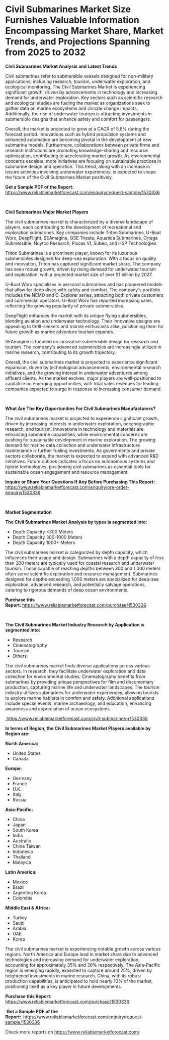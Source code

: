 <p><h1>Civil Submarines Market Size Furnishes Valuable Information Encompassing Market Share, Market Trends, and Projections Spanning from 2025 to 2032</h1></p><p><strong>Civil Submarines Market Analysis and Latest Trends</strong></p>
<p><p>Civil submarines refer to submersible vessels designed for non-military applications, including research, tourism, underwater exploration, and ecological monitoring. The Civil Submarines Market is experiencing significant growth, driven by advancements in technology and increasing demand for underwater exploration. Key sectors such as scientific research and ecological studies are fueling the market as organizations seek to gather data on marine ecosystems and climate change impacts. Additionally, the rise of underwater tourism is attracting investments in submersible designs that enhance safety and comfort for passengers.</p><p>Overall, the market is projected to grow at a CAGR of 5.8% during the forecast period. Innovations such as hybrid propulsion systems and enhanced automation are becoming pivotal in the development of new submarine models. Furthermore, collaborations between private firms and research institutions are promoting knowledge-sharing and resource optimization, contributing to accelerating market growth. As environmental concerns escalate, more initiatives are focusing on sustainable practices in submarine design and operation. This trend, along with an increase in leisure activities involving underwater experiences, is expected to shape the future of the Civil Submarines Market positively.</p></p>
<p><strong>Get a Sample PDF of the Report:&nbsp;</strong> <a href="https://www.reliablemarketforecast.com/enquiry/request-sample/1530336?utm_campaign=2195&utm_medium=2&utm_source=Github&utm_content=ia&utm_term=18022025&utm_id=civil-submarines">https://www.reliablemarketforecast.com/enquiry/request-sample/1530336</a></p>
<p>&nbsp;</p>
<p><strong>Civil Submarines Major Market Players</strong></p>
<p><p>The civil submarines market is characterized by a diverse landscape of players, each contributing to the development of recreational and exploration submarines. Key companies include Triton Submarines, U-Boat Worx, DeepFlight, SEAmagine, GSE Trieste, Aquatica Submarines, Ortega Submersible, Nuytco Research, Pisces VI, Subeo, and HSP Technologies.</p><p>Triton Submarines is a prominent player, known for its luxurious submersibles designed for deep-sea exploration. With a focus on quality and innovation, Triton has captured significant market share. The company has seen robust growth, driven by rising demand for underwater tourism and exploration, with a projected market size of over $1 billion by 2027.</p><p>U-Boat Worx specializes in personal submarines and has pioneered models that allow for deep dives with safety and comfort. The company's portfolio includes the NEMO and C-Explorer series, attracting both private customers and commercial operators. U-Boat Worx has reported increasing sales, reflecting the growing popularity of private submersibles.</p><p>DeepFlight enhances the market with its unique flying submersibles, blending aviation and underwater technology. Their innovative designs are appealing to thrill-seekers and marine enthusiasts alike, positioning them for future growth as marine adventure tourism expands.</p><p>SEAmagine is focused on innovative submersible design for research and tourism. The company's advanced submersibles are increasingly utilized in marine research, contributing to its growth trajectory.</p><p>Overall, the civil submarines market is projected to experience significant expansion, driven by technological advancements, environmental research initiatives, and the growing interest in underwater adventures among affluent clients. As the market evolves, major players are well-positioned to capitalize on emerging opportunities, with total sales revenues for leading companies expected to surge in response to increasing consumer demand.</p></p>
<p>&nbsp;</p>
<p><strong>What Are The Key Opportunities For Civil Submarines Manufacturers?</strong></p>
<p><p>The civil submarines market is projected to experience significant growth, driven by increasing interests in underwater exploration, oceanographic research, and tourism. Innovations in technology and materials are enhancing submarine capabilities, while environmental concerns are pushing for sustainable development in marine exploration. The growing demand for marine data collection and underwater infrastructure maintenance is further fueling investments. As governments and private sectors collaborate, the market is expected to expand with advanced R&D initiatives. Future outlook indicates a focus on autonomous systems and hybrid technologies, positioning civil submarines as essential tools for sustainable ocean engagement and resource management.</p></p>
<p><strong>Inquire or Share Your Questions If Any Before Purchasing This Report:</strong> <a href="https://www.reliablemarketforecast.com/enquiry/pre-order-enquiry/1530336?utm_campaign=2195&utm_medium=2&utm_source=Github&utm_content=ia&utm_term=18022025&utm_id=civil-submarines">https://www.reliablemarketforecast.com/enquiry/pre-order-enquiry/1530336</a></p>
<p>&nbsp;</p>
<p><strong>Market Segmentation</strong></p>
<p><strong>The Civil Submarines Market Analysis by types is segmented into:</strong></p>
<p><ul><li>Depth Capacity <300 Meters</li><li>Depth Capacity 300-1000 Meters</li><li>Depth Capacity 1000+ Meters</li></ul></p>
<p><p>The civil submarines market is categorized by depth capacity, which influences their usage and design. Submarines with a depth capacity of less than 300 meters are typically used for coastal research and underwater tourism. Those capable of reaching depths between 300 and 1,000 meters often serve scientific exploration and resource management. Submarines designed for depths exceeding 1,000 meters are specialized for deep-sea exploration, advanced research, and potentially salvage operations, catering to rigorous demands of deep ocean environments.</p></p>
<p><strong>Purchase this Report:&nbsp;</strong><a href="https://www.reliablemarketforecast.com/purchase/1530336?utm_campaign=2195&utm_medium=2&utm_source=Github&utm_content=ia&utm_term=18022025&utm_id=civil-submarines">https://www.reliablemarketforecast.com/purchase/1530336</a></p>
<p>&nbsp;</p>
<p><strong>The Civil Submarines Market Industry Research by Application is segmented into:</strong></p>
<p><ul><li>Research</li><li>Cinematography</li><li>Tourism</li><li>Others</li></ul></p>
<p><p>The civil submarines market finds diverse applications across various sectors. In research, they facilitate underwater exploration and data collection for environmental studies. Cinematography benefits from submarines by providing unique perspectives for film and documentary production, capturing marine life and underwater landscapes. The tourism industry utilizes submarines for underwater experiences, allowing tourists to explore marine habitats in comfort and safety. Additional applications include special events, marine archaeology, and education, enhancing awareness and appreciation of ocean ecosystems.</p></p>
<p><a href="https://www.reliablemarketforecast.com/civil-submarines-r1530336?utm_campaign=2195&utm_medium=2&utm_source=Github&utm_content=ia&utm_term=18022025&utm_id=civil-submarines">&nbsp;https://www.reliablemarketforecast.com/civil-submarines-r1530336</a></p>
<p><strong>In terms of Region, the Civil Submarines Market Players available by Region are:</strong></p>
<p>
    <p> <strong> North America: </strong>
        <ul>
            <li>United States</li>
            <li>Canada</li>
        </ul>
        </p> 
    <p> <strong> Europe: </strong>
        <ul>
            <li>Germany</li>
            <li>France</li>
            <li>U.K.</li>
            <li>Italy</li>
            <li>Russia</li>
        </ul>
        </p> 
    <p> <strong> Asia-Pacific: </strong>
        <ul>
            <li>China</li>
            <li>Japan</li>
            <li>South Korea</li>
            <li>India</li>
            <li>Australia</li>
            <li>China Taiwan</li>
            <li>Indonesia</li>
            <li>Thailand</li>
            <li>Malaysia</li>
        </ul>
        </p> 
    <p> <strong> Latin America: </strong>
        <ul>
            <li>Mexico</li>
            <li>Brazil</li>
            <li>Argentina Korea</li>
            <li>Colombia</li>
        </ul>
        </p> 
    <p> <strong> Middle East & Africa: </strong>
        <ul>
            <li>Turkey</li>
            <li>Saudi</li>
            <li>Arabia</li>
            <li>UAE</li>
            <li>Korea</li>
        </ul>
    </p>
    </p>
<p><p>The civil submarines market is experiencing notable growth across various regions. North America and Europe lead in market share due to advanced technologies and increasing demand for underwater exploration, accounting for approximately 35% and 30% respectively. The Asia-Pacific region is emerging rapidly, expected to capture around 25%, driven by heightened investments in marine research. China, with its robust production capabilities, is anticipated to hold nearly 10% of the market, positioning itself as a key player in future developments.</p></p>
<p><strong>Purchase this Report: </strong><a href="https://www.reliablemarketforecast.com/purchase/1530336?utm_campaign=2195&utm_medium=2&utm_source=Github&utm_content=ia&utm_term=18022025&utm_id=civil-submarines">https://www.reliablemarketforecast.com/purchase/1530336</a></p>
<p>&nbsp;<strong>Get a Sample PDF of the Report:&nbsp;&nbsp;</strong><a href="https://www.reliablemarketforecast.com/enquiry/request-sample/1530336?utm_campaign=2195&utm_medium=2&utm_source=Github&utm_content=ia&utm_term=18022025&utm_id=civil-submarines">https://www.reliablemarketforecast.com/enquiry/request-sample/1530336</a></p>
<p><strong></strong></p>
<p>Check more reports on <a href="https://www.reliablemarketforecast.com/?utm_campaign=2195&utm_medium=2&utm_source=Github&utm_content=ia&utm_term=18022025&utm_id=civil-submarines">https://www.reliablemarketforecast.com/</a></p>